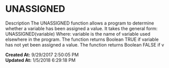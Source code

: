 # UNASSIGNED

Description The UNASSIGNED function allows a program to determine whether a variable has been assigned a value. It takes the general form: UNASSIGNED(variable) Where: variable is the name of variable used elsewhere in the program. The function returns Boolean TRUE if variable has not yet been assigned a value. The function returns Boolean FALSE if v  

**Created At:** 9/29/2017 2:50:05 PM  
**Updated At:** 1/5/2018 6:29:18 PM  

